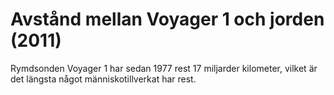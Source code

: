 # Avstånd mellan Voyager 1 och jorden (2011)

Rymdsonden Voyager 1 har sedan 1977 rest 17 miljarder kilometer, vilket är det
längsta något människotillverkat har rest.
